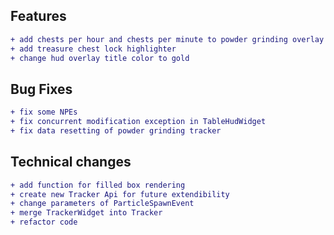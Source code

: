 ## Features
```diff
+ add chests per hour and chests per minute to powder grinding overlay
+ add treasure chest lock highlighter
+ change hud overlay title color to gold
```

## Bug Fixes

```diff
+ fix some NPEs
+ fix concurrent modification exception in TableHudWidget
+ fix data resetting of powder grinding tracker
```

## Technical changes

```diff
+ add function for filled box rendering
+ create new Tracker Api for future extendibility
+ change parameters of ParticleSpawnEvent
+ merge TrackerWidget into Tracker
+ refactor code
```